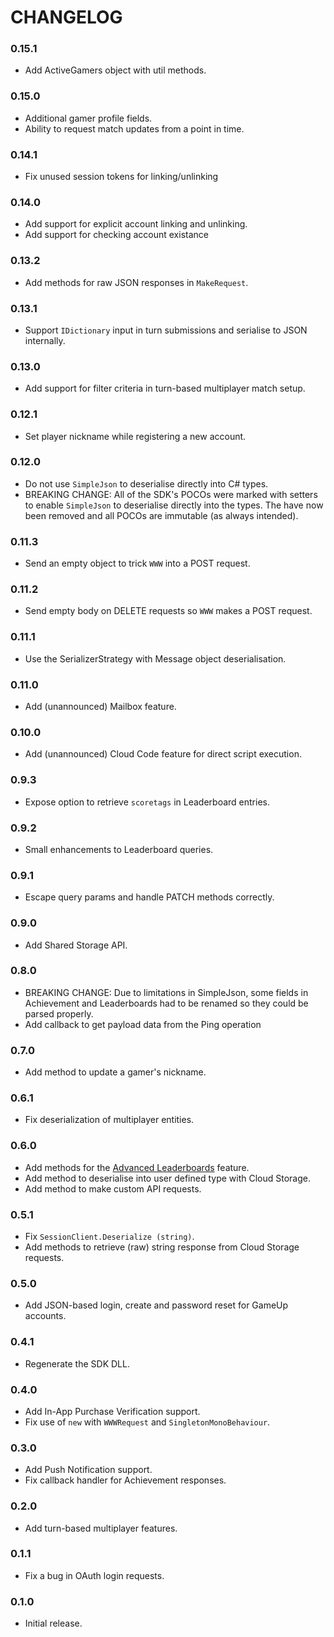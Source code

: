 CHANGELOG
=========

### 0.15.1

* Add ActiveGamers object with util methods.

### 0.15.0

* Additional gamer profile fields.
* Ability to request match updates from a point in time.

### 0.14.1

* Fix unused session tokens for linking/unlinking

### 0.14.0

* Add support for explicit account linking and unlinking.
* Add support for checking account existance

### 0.13.2

* Add methods for raw JSON responses in `MakeRequest`.

### 0.13.1

* Support `IDictionary` input in turn submissions and serialise to JSON internally.

### 0.13.0

* Add support for filter criteria in turn-based multiplayer match setup.

### 0.12.1

* Set player nickname while registering a new account.

### 0.12.0

* Do not use `SimpleJson` to deserialise directly into C# types.
* BREAKING CHANGE: All of the SDK's POCOs were marked with setters to enable `SimpleJson` to deserialise directly into the types. The have now been removed and all POCOs are immutable (as always intended).

### 0.11.3

* Send an empty object to trick `WWW` into a POST request.

### 0.11.2

* Send empty body on DELETE requests so `WWW` makes a POST request.

### 0.11.1

* Use the SerializerStrategy with Message object deserialisation.

### 0.11.0

* Add (unannounced) Mailbox feature.

### 0.10.0

* Add (unannounced) Cloud Code feature for direct script execution.

### 0.9.3

* Expose option to retrieve `scoretags` in Leaderboard entries.

### 0.9.2

* Small enhancements to Leaderboard queries.

### 0.9.1

* Escape query params and handle PATCH methods correctly.

### 0.9.0

* Add Shared Storage API.

### 0.8.0

* BREAKING CHANGE: Due to limitations in SimpleJson, some fields in Achievement and Leaderboards had to be renamed so they could be parsed properly.
* Add callback to get payload data from the Ping operation

### 0.7.0

* Add method to update a gamer's nickname.

### 0.6.1

* Fix deserialization of multiplayer entities.

### 0.6.0

* Add methods for the [Advanced Leaderboards](https://gameup.io/blog/2015/07/31/advanced-leaderboards/) feature.
* Add method to deserialise into user defined type with Cloud Storage.
* Add method to make custom API requests.

### 0.5.1

* Fix `SessionClient.Deserialize (string)`.
* Add methods to retrieve (raw) string response from Cloud Storage requests.

### 0.5.0

* Add JSON-based login, create and password reset for GameUp accounts.

### 0.4.1

* Regenerate the SDK DLL.

### 0.4.0

* Add In-App Purchase Verification support.
* Fix use of `new` with `WWWRequest` and `SingletonMonoBehaviour`.

### 0.3.0

* Add Push Notification support.
* Fix callback handler for Achievement responses.

### 0.2.0

* Add turn-based multiplayer features.

### 0.1.1

* Fix a bug in OAuth login requests.

### 0.1.0

* Initial release.
